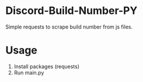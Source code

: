 # Discord-Build-Number-PY
Simple requests to scrape build number from js files.

# Usage
1. Install packages (requests)
2. Run main.py

